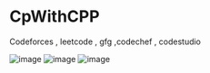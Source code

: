 # CpWithCPP 
Codeforces , leetcode , gfg ,codechef , codestudio



![image](https://github.com/Sohel440/CP-learning-phase/assets/109268326/8119e77e-0211-42bf-af96-e54d920b9365)
![image](https://github.com/Sohel440/CP-learning-phase/assets/109268326/3369ac0d-a808-4304-ab28-c3d4baf28f1d)
![image](https://github.com/Sohel440/CP-learning-phase/assets/109268326/5c1d9fd4-b3a5-4aa8-af60-f0a8b279e89a)

